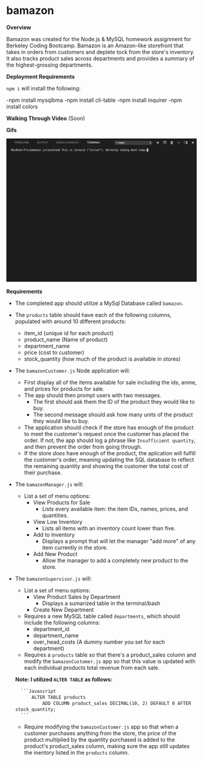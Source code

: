 # bamazon

**Overview**

Bamazon was created for the Node.js & MySQL homework assignment for Berkeley Coding Bootcamp. Bamazon is an Amazon-like storefront that takes in orders from customers and deplete tock from the store's inventory. It also tracks product sales across departments and provides a summary of the highest-grossing departments.

**Deployment Requirements**

`npm i` will install the following:

-npm install mysqlbma
-npm install cli-table
-npm install inquirer
-npm install colors

**Walking Through Video**
(Soon)

**Gifs**

<img src="https://github.com/jerauld/bamazon/blob/master/images/bamazonCustomerJS.gif?raw=true" width="640px"/>

**Requirements**

- The completed app should utilize a MySql Database called `bamazon`.
- The `products` table should have each of the following columns,       populated with around 10 different products:
    * item_id (unique id for each product)
    * product_name (Name of product)
    * department_name
    * price (cost to customer)
    * stock_quantity (how much of the product is available in stores)
- The `bamazonCustomer.js` Node application will:
    - First display all of the items available for sale including the ids, anme, and prices for products for sale.
    - The app should then prompt users with two messages.
        * The first should ask them the ID of the product they would like to buy.
        * The second message should ask how many units of the product they would like to buy.
    - The application should check if the store has enough of the product to meet the customer's request once the customer has placed the order. If not, the app should log a phrase like `Insufficient quantity`, and then prevent the order from going through.
    - If the store _does_ have enough of the product, the aplication will fulfill the customer's order, meaning updating the SQL database to reflect the remaining quantity and showing the customer the total cost of their purchase.
- The `bamazonManager.js` will:
    - List a set of menu options:
        * View Products for Sale
            - Lists every available item: the item IDs, names, prices, and quantities.
        * View Low Inventory
            - Lists all items with an inventory count lower than five.
        * Add to Inventory
            - Displays a prompt that will let the manager "add more" of any item currently in the store.
        * Add New Product
            - Allow the manager to add a completely new product to the store.
- The `bamazonSupervisor.js` will:
    - List a set of menu options:
        * View Product Sales by Department
            - Displays a sumarized table in the terminal/bash
        * Create New Department
    -  Requires a new MySQL table called `departments`, which should include the following columns:
         * department_id
         * department_name
         * over_head_costs (A dummy number you set for each department)
    -   Requires a `products` table so that there's a product_sales column and modify the `bamazonCustomer.js` app so that this value is updated with each individual products total revenue from each sale.

    **Note: I utilized `ALTER TABLE` as follows:**

        ```Javascript
            ALTER TABLE products
                ADD COLUMN product_sales DECIMAL(10, 2) DEFAULT 0 AFTER stock_quantity;
        ```
    -   Require modifying the `bamazonCustomer.js` app so that when a customer purchases anything from the store, the price of the product multiplied by the quantity purchased is added to the product's product_sales column, making sure the app still updates the inentory listed in the `products` column.